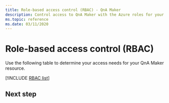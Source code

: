 ```yaml
---
title: Role-based access control (RBAC) - QnA Maker
description: Control access to QnA Maker with the Azure roles for your QnA Maker resource
ms.topic: reference
ms.date: 03/11/2020
---
```


# Role-based access control (RBAC)

Use the following table to determine your access needs for your QnA Maker resource.

[!INCLUDE [RBAC list](./includes/role-based-access-control.md)]

## Next step

